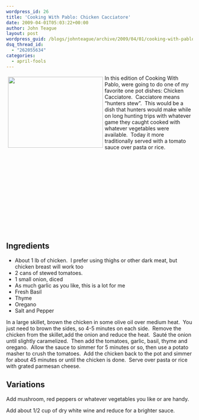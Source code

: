 ```yaml
---
wordpress_id: 26
title: 'Cooking With Pablo: Chicken Cacciatore'
date: 2009-04-01T05:03:22+00:00
author: John Teague
layout: post
wordpress_guid: /blogs/johnteague/archive/2009/04/01/cooking-with-pablo-chicken-cacciatore.aspx
dsq_thread_id:
  - "262055634"
categories:
  - april-fools
---
```

 <img style="margin: 5px" height="192" src="http://farm1.static.flickr.com/46/108501892_47a04b87ce.jpg?v=0" width="256" align="left" />In this edition of Cooking With Pablo, were going to do one of my favorite one pot dishes: Chicken Cacciatore.&#160; Cacciatore means “hunters stew”.&#160; This would be a dish that hunters would make while on long hunting trips with whatever game they caught cooked with whatever vegetables were available.&#160; Today it more traditionally served with a tomato sauce over pasta or rice.

## &#160;

## &#160;

## &#160;

## &#160;

## Ingredients

  * About 1 lb of chicken.&#160; I prefer using thighs or other dark meat, but chicken breast will work too
  * 2 cans of stewed tomatoes.
  * 1 small onion, diced
  * As much garlic as you like, this is a lot for me
  * Fresh Basil
  * Thyme
  * Oregano
  * Salt and Pepper

In a large skillet, brown the chicken in some olive oil over medium heat.&#160; You just need to brown the sides, so 4-5 minutes on each side.&#160; Remove the chicken from the skillet,add the onion and reduce the heat.&#160; Sauté the onion until slightly caramelized.&#160; Then add the tomatoes, garlic, basil, thyme and oregano.&#160; Allow the sauce to simmer for 5 minutes or so, then use a potato masher to crush the tomatoes.&#160; Add the chicken back to the pot and simmer for about 45 minutes or until the chicken is done.&#160; Serve over pasta or rice with grated parmesan cheese.

## Variations

Add mushroom, red peppers or whatever vegetables you like or are handy.

Add about 1/2 cup of dry white wine and reduce for a brighter sauce.